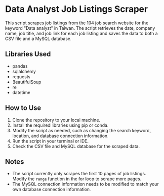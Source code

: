# Data Analyst Job Listings Scraper

This script scrapes job listings from the 104 job search website for the keyword "Data analyst" in Taiwan. The script retrieves the date, company name, job title, and job link for each job listing and saves the data to both a CSV file and a MySQL database.

## Libraries Used

- pandas
- sqlalchemy
- requests
- BeautifulSoup
- re
- datetime

## How to Use

1. Clone the repository to your local machine.
2. Install the required libraries using pip or conda.
3. Modify the script as needed, such as changing the search keyword, location, and database connection information.
4. Run the script in your terminal or IDE.
5. Check the CSV file and MySQL database for the scraped data.

## Notes

- The script currently only scrapes the first 10 pages of job listings. Modify the `range` function in the for loop to scrape more pages.
- The MySQL connection information needs to be modified to match your own database connection information.
